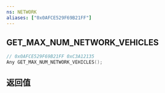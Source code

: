 ```yaml
---
ns: NETWORK
aliases: ["0x0AFCE529F69B21FF"]
---
```

## GET_MAX_NUM_NETWORK_VEHICLES

```c
// 0x0AFCE529F69B21FF 0xC3A12135
Any GET_MAX_NUM_NETWORK_VEHICLES();
```

## 返回值
